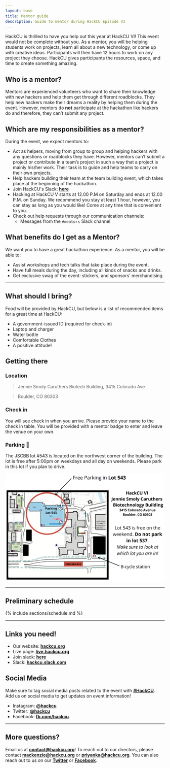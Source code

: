 ```yaml
---
layout: base
title: Mentor guide
description: Guide to mentor during HackCU Episode VI
---
```


HackCU is thrilled to have you help out this year at HackCU VI! This event would not be complete without you. As a mentor, you will be helping students work on projects, learn all about a new technology, or come up with creative ideas. Participants will then have 12 hours to work on any project they choose. HackCU gives participants the resources, space, and time to create something amazing. 


## Who is a mentor?

Mentors are experienced volunteers who want to share their knowledge with new hackers and help them get through different roadblocks. They help new hackers make their dreams a reality by helping them during the event. However, mentors do **not** participate at the hackathon like hackers do and therefore, they can’t submit any project.



## Which are my responsibilities as a mentor?

During the event, we expect mentors to:

- Act as helpers, moving from group to group and helping hackers with any questions or roadblocks they have. However, mentors can’t submit a project or contribute in a team’s project in such a way that a project is mainly his/her work. Their task is to guide and help teams to carry on their own projects.
- Help hackers building their team at the team building event, which takes place at the beginning of the hackathon.
- Join HackCU's Slack: <b>[here](https://join.slack.com/t/hackcu/shared_invite/enQtOTM2MDQ2OTY4MDUwLTNlOWQzMmRjMDM4N2UyY2EyZTI0Y2I3ZWFjMTEyNTQ3YzYzOGQyNDUwYjMyMTg2OTI5NzgzNWFhNzY4NmVhYzU)</b>
- Hacking at HackCU V starts at 12.00 P.M on Saturday and ends at 12.00 P.M. on Sunday. We recommend you stay at least 1 hour, however, you can stay as long as you would like! Come at any time that is convenient to you. 
- Check out help requests through our communication channels:
	- Messages from the `#mentors` Slack channel

## What benefits do I get as a Mentor?

We want you to have a great hackathon experience. As a mentor, you will be able to:
- Assist workshops and tech talks that take place during the event.
- Have full meals during the day, including all kinds of snacks and drinks.
- Get exclusive swag of the event: stickers, and sponsors’ merchandising.

---


## What should I bring?

Food will be provided by HackCU, but below is a list of recommended items for a great time at HackCU:
- A government-issued ID (required for check-in)
- Laptop and charger
- Water bottle
- Comfortable Clothes
- A positive attitude! 



## Getting there

### Location

>Jennie Smoly Caruthers Biotech Building, 3415 Colorado Ave

>Boulder, CO 80303


### Check in

You will see check in when you arrive. Please provide your name to the check in table. You will be provided with a mentor badge to enter and leave the venue on your own.

### Parking :car:

The JSCBB lot #543 is located on the northwest corner of the building.  The lot is free after 5:00pm on weekdays and all day on weekends. Please park in this lot if you plan to drive. 

![JSCBB Parking](/assets/img/res/jscbb_parking.png "JSCBB")



---

## Preliminary schedule


{% include sections/schedule.md %}

---

## Links you need!

- Our website: <b>[hackcu.org](https://hackcu.org)</b>
- Live page: <b>[live.hackcu.org](https://live.hackcu.org)</b>
- Join slack: <b>[here](https://join.slack.com/t/hackcu/shared_invite/enQtOTM2MDQ2OTY4MDUwLTNlOWQzMmRjMDM4N2UyY2EyZTI0Y2I3ZWFjMTEyNTQ3YzYzOGQyNDUwYjMyMTg2OTI5NzgzNWFhNzY4NmVhYzU)</b>
- Slack: <b>[hackcu.slack.com](https://hackcu.slack.com)</b>

## Social Media

Make sure to tag social media posts related to the event with **[\#HackCU](https://twitter.com/search?q=%23hackcu)**. Add us on social media to get updates on event information!
- Instagram: <b>[@hackcu](https://www.instagram.com/hackcu/?hl=en)</b>
- Twitter: <b>[@hackcu](https://twitter.com/hackcu) </b>
- Facebook: <b>[fb.com/hackcu](https://www.facebook.com/HackCU/)</b>. 

-----

## More questions?

Email us at <b>[contact@hackcu.org](mailto:contact@hackcu.org)</b>! To reach out to our directors, please contact <b>[mackenzie@hackcu.org](mailto:mackenzie@hackcu.org)</b> or <b>[priyanka@hackcu.org](mailto:priyanka@hackcu.org)</b>. You can also reach out to us on our <b>[Twitter](https://twitter.com/hackcu)</b> or <b>[Facebook](https://www.facebook.com/HackCU/)</b>.

